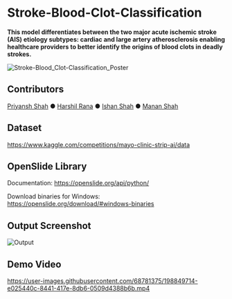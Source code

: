 # Stroke-Blood-Clot-Classification

**This model differentiates between the two major acute ischemic stroke (AIS) etiology subtypes: cardiac and large artery atherosclerosis enabling healthcare providers to better identify the origins of blood clots in deadly strokes.**

![Stroke-Blood_Clot-Classification_Poster](https://user-images.githubusercontent.com/68781375/205431849-297748b8-4209-49e6-a1de-5d9ba48382eb.png)

## Contributors

[Priyansh Shah](https://github.com/Priyansh42) ● [Harshil Rana](https://github.com/harshil311) ● [Ishan Shah](https://github.com/ishanshah1802) ● [Manan Shah](https://github.com/Manan2606)

## Dataset

https://www.kaggle.com/competitions/mayo-clinic-strip-ai/data

## OpenSlide Library

Documentation: https://openslide.org/api/python/

Download binaries for Windows: https://openslide.org/download/#windows-binaries

## Output Screenshot

![Output](https://user-images.githubusercontent.com/68781375/200110713-f88c5b3a-bcbf-4826-94c2-ca2fda0ededf.JPG)

## Demo Video

https://user-images.githubusercontent.com/68781375/198849714-e025440c-8441-417e-8db6-0509d4388b6b.mp4
